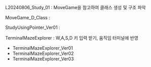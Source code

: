 L20240806_Study_01 : MoveGame을 참고하여 클래스 생성 및 구조 파악


MoveGame_D_Class :


StudyUsingPointer_Ver01 :


TerminalMazeExplorer : W,A,S,D 키 입력 받기, 움직임 터미널에 반영


  + TerminalMazeExplorer_Ver01
  + TerminalMazeExplorer_Ver02
  + TerminalMazeExplorer_Ver03

